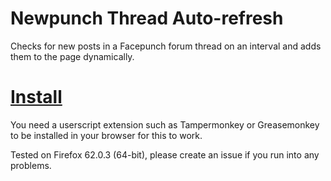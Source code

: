 # Newpunch Thread Auto-refresh

Checks for new posts in a Facepunch forum thread on an interval and adds them to the page dynamically.

# [Install]()

You need a userscript extension such as Tampermonkey or Greasemonkey to be installed in your browser for this to work.

Tested on Firefox 62.0.3 (64-bit), please create an issue if you run into any problems.
